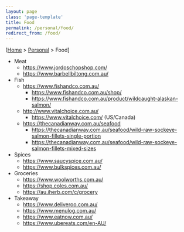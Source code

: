 ```yaml
---
layout: page
class: 'page-template'
title: Food
permalink: /personal/food/
redirect_from: /food/
---
```


[[Home](/) > [Personal](/personal/) > Food]

* Meat
  * https://www.jordoschopshop.com/
  * https://www.barbellbiltong.com.au/
* Fish
  * https://www.fishandco.com.au/
    * https://www.fishandco.com.au/shop/
    * https://www.fishandco.com.au/product/wildcaught-alaskan-salmon/
  * http://www.vitalchoice.com.au/
    * https://www.vitalchoice.com/ (US/Canada)
  * https://thecanadianway.com.au/seafood
    * https://thecanadianway.com.au/seafood/wild-raw-sockeye-salmon-fillets-single-portion
    * https://thecanadianway.com.au/seafood/wild-raw-sockeye-salmon-fillets-mixed-sizes
* Spices
  * https://www.saucyspice.com.au/
  * https://www.bulkspices.com.au/
* Groceries
  * https://www.woolworths.com.au/
  * https://shop.coles.com.au/
  * https://au.iherb.com/c/grocery
* Takeaway
  * https://www.deliveroo.com.au/
  * https://www.menulog.com.au/
  * https://www.eatnow.com.au/
  * https://www.ubereats.com/en-AU/
